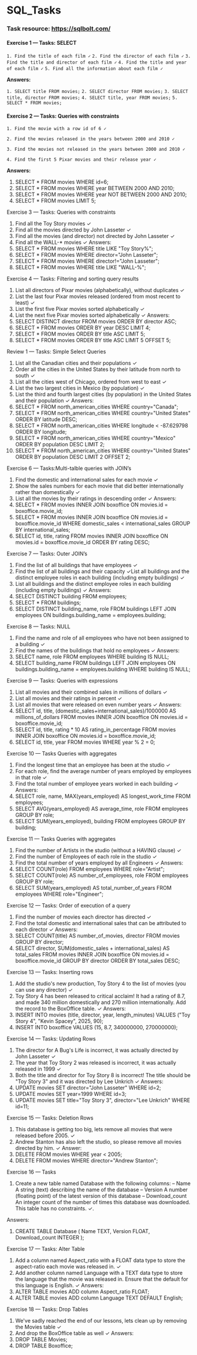 # SQL_Tasks

### Task resource: https://sqlbolt.com/
#### Exercise 1 — Tasks: SELECT
`1. Find the title of each film ✓`
`2. Find the director of each film ✓`
`3. Find the title and director of each film ✓`
`4. Find the title and year of each film ✓`
`5. Find all the information about each film ✓`

**Answers:**

`1. SELECT title FROM movies;`
`2. SELECT director FROM movies;`
`3. SELECT title, director FROM movies;`
`4. SELECT title, year FROM movies;`
`5. SELECT * FROM movies;`

#### Exercise 2 — Tasks: Queries with constraints
`1. Find the movie with a row id of 6 ✓`

`2. Find the movies released in the years between 2000 and 2010 ✓`

`3. Find the movies not released in the years between 2000 and 2010 ✓`

`4. Find the first 5 Pixar movies and their release year ✓`

**Answers:**
1. SELECT * FROM movies WHERE id=6;
2. SELECT * FROM movies WHERE year BETWEEN 2000 AND 2010;
3. SELECT * FROM movies WHERE year NOT BETWEEN 2000 AND 2010;
4. SELECT * FROM movies LIMIT 5;

Exercise 3 — Tasks: Queries with constraints
1.	Find all the Toy Story movies ✓
2.	Find all the movies directed by John Lasseter ✓
3.	Find all the movies (and director) not directed by John Lasseter ✓
4.	Find all the WALL-* movies ✓
Answers:
1.	SELECT * FROM movies WHERE title LIKE "Toy Story%";
2.	SELECT * FROM movies WHERE director="John Lasseter";
3.	SELECT * FROM movies WHERE director!="John Lasseter";
4.	SELECT * FROM movies WHERE title LIKE "WALL-%";


Exercise 4 — Tasks: Filtering and sorting query results
1.	List all directors of Pixar movies (alphabetically), without duplicates ✓
2.	List the last four Pixar movies released (ordered from most recent to least) ✓
3.	List the first five Pixar movies sorted alphabetically ✓
4.	List the next five Pixar movies sorted alphabetically ✓
Answers: 
1.	SELECT DISTINCT director FROM movies ORDER BY director ASC;
2.	SELECT * FROM movies ORDER BY year DESC LIMIT 4;
3.	SELECT * FROM movies ORDER BY title ASC LIMIT 5;
4.	SELECT * FROM movies ORDER BY title ASC LIMIT 5 OFFSET 5;

Review 1 — Tasks: Simple Select Queries
1.	List all the Canadian cities and their populations ✓
2.	Order all the cities in the United States by their latitude from north to south ✓
3.	List all the cities west of Chicago, ordered from west to east ✓
4.	List the two largest cities in Mexico (by population) ✓
5.	List the third and fourth largest cities (by population) in the United States and their population ✓
Answers:
1.	SELECT * FROM north_american_cities WHERE country="Canada";
2.	SELECT * FROM north_american_cities WHERE country="United States" ORDER BY latitude DESC;
3.	SELECT * FROM north_american_cities WHERE longitude < -87.629798 ORDER BY longitude;
4.	SELECT * FROM north_american_cities WHERE country="Mexico" ORDER BY population DESC LIMIT 2;
5.	SELECT * FROM north_american_cities WHERE country="United States" ORDER BY population DESC LIMIT 2 OFFSET 2;

Exercise 6 — Tasks:Multi-talble queries with JOIN’s
1.	Find the domestic and international sales for each movie ✓
2.	Show the sales numbers for each movie that did better internationally rather than domestically ✓
3.	List all the movies by their ratings in descending order ✓
Answers:
1.	SELECT * FROM movies INNER JOIN boxoffice ON movies.id = boxoffice.movie_id;
2.	SELECT * FROM movies INNER JOIN boxoffice ON movies.id = boxoffice.movie_id WHERE domestic_sales < international_sales GROUP BY international_sales;
3.	SELECT id, title, rating FROM movies INNER JOIN boxoffice ON movies.id = boxoffice.movie_id ORDER BY rating DESC;

Exercise 7 — Tasks: Outer JOIN’s
1.	Find the list of all buildings that have employees ✓
2.	Find the list of all buildings and their capacity ✓List all buildings and the distinct employee roles in each building (including empty buildings) ✓
3.	List all buildings and the distinct employee roles in each building (including empty buildings) ✓
Answers: 
1.	SELECT DISTINCT building FROM employees;
2.	SELECT * FROM buildings;
3.	SELECT DISTINCT building_name, role FROM buildings LEFT JOIN employees ON buildings.building_name = employees.building;

Exercise 8 — Tasks: NULL
1.	Find the name and role of all employees who have not been assigned to a building ✓
2.	Find the names of the buildings that hold no employees ✓
Answers:
1.	SELECT name, role FROM employees WHERE building IS NULL;
2.	SELECT building_name FROM buildings LEFT JOIN employees ON buildings.building_name = employees.building WHERE building IS NULL;

Exercise 9 — Tasks: Queries with expressions
1.	List all movies and their combined sales in millions of dollars ✓
2.	List all movies and their ratings in percent ✓
3.	List all movies that were released on even number years ✓
Answers:
1.	SELECT id, title, (domestic_sales+international_sales)/1000000 AS millions_of_dollars FROM movies INNER JOIN boxoffice ON movies.id = boxoffice.movie_id;
2.	SELECT id, title, rating * 10 AS rating_in_percentage FROM movies INNER JOIN boxoffice ON movies.id = boxoffice.movie_id;
3.	SELECT id, title, year FROM movies WHERE year % 2 = 0;

Exercise 10 — Tasks Queries with aggregates
1.	Find the longest time that an employee has been at the studio ✓
2.	For each role, find the average number of years employed by employees in that role ✓
3.	Find the total number of employee years worked in each building ✓
Answers:
1.	SELECT role, name, MAX(years_employed) AS longest_work_time FROM employees;
2.	SELECT AVG(years_employed) AS average_time, role FROM employees GROUP BY role;
3.	SELECT SUM(years_employed), building FROM employees GROUP BY building;

Exercise 11 — Tasks  Queries with aggregates
1.	Find the number of Artists in the studio (without a HAVING clause) ✓
2.	Find the number of Employees of each role in the studio ✓
3.	Find the total number of years employed by all Engineers ✓
Answers:
1.	SELECT COUNT(role) FROM employees WHERE role="Artist";
2.	SELECT COUNT(role) AS number_of_employees, role FROM employees GROUP BY role;
3.	SELECT SUM(years_employed) AS total_number_of_years FROM employees WHERE role="Engineer";

Exercise 12 — Tasks: Order of execution of a query
1.	Find the number of movies each director has directed ✓
2.	Find the total domestic and international sales that can be attributed to each director ✓
Answers:
1.	SELECT COUNT(title) AS number_of_movies, director FROM movies GROUP BY director;
2.	SELECT director, SUM(domestic_sales + international_sales) AS total_sales FROM movies INNER JOIN boxoffice ON movies.id = boxoffice.movie_id GROUP BY director ORDER BY total_sales DESC;


Exercise 13 — Tasks: Inserting rows
1.	Add the studio's new production, Toy Story 4 to the list of movies (you can use any director) ✓
2.	Toy Story 4 has been released to critical acclaim! It had a rating of 8.7, and made 340 million domestically and 270 million internationally. Add the record to the BoxOffice table. ✓
Answers:
1.	INSERT INTO movies (title, director, year, length_minutes) VALUES ("Toy Story 4", "Kevin Spacey", 2025, 90);
2.	INSERT INTO boxoffice VALUES (15, 8.7, 340000000, 270000000);

Exercise 14 — Tasks: Updating Rows
1.	The director for A Bug's Life is incorrect, it was actually directed by John Lasseter ✓
2.	The year that Toy Story 2 was released is incorrect, it was actually released in 1999 ✓
3.	Both the title and director for Toy Story 8 is incorrect! The title should be "Toy Story 3" and it was directed by Lee Unkrich ✓
Answers:
1.	UPDATE movies SET director="John Lasseter" WHERE id=2;
2.	UPDATE movies SET year=1999 WHERE id=3;
3.	UPDATE movies SET title="Toy Story 3", director="Lee Unkrich" WHERE id=11;

Exercise 15 — Tasks: Deletion Rows
1.	This database is getting too big, lets remove all movies that were released before 2005. ✓
2.	Andrew Stanton has also left the studio, so please remove all movies directed by him. ✓
Answer:
1.	DELETE FROM movies WHERE year < 2005;
2.	DELETE FROM movies WHERE director="Andrew Stanton";

Exercise 16 — Tasks
1.	Create a new table named Database with the following columns:
–	Name A string (text) describing the name of the database
– Version A number (floating point) of the latest version of this database
– Download_count An integer count of the number of times this database was downloaded. This table has no constraints. ✓.

Answers:
1.	CREATE TABLE Database (
Name TEXT,
Version FLOAT,
Download_count INTEGER
);

Exercise 17 — Tasks: Alter Table
1.	Add a column named Aspect_ratio with a FLOAT data type to store the aspect-ratio each movie was released in. ✓
2.	Add another column named Language with a TEXT data type to store the language that the movie was released in. Ensure that the default for this language is English. ✓
Answers:
1.	ALTER TABLE movies ADD column Aspect_ratio FLOAT;
2.	ALTER TABLE movies ADD column Language TEXT DEFAULT English;

Exercise 18 — Tasks: Drop Tables
1.	We've sadly reached the end of our lessons, lets clean up by removing the Movies table ✓
2.	And drop the BoxOffice table as well ✓
Answers:
1.	DROP TABLE Movies;
2.	DROP TABLE Boxoffice;


